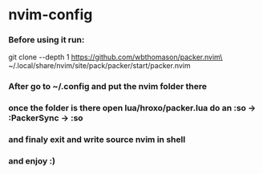 # nvim-config

### Before using it run:
git clone --depth 1 https://github.com/wbthomason/packer.nvim\
 ~/.local/share/nvim/site/pack/packer/start/packer.nvim


### After go to ~/.config and put the nvim folder there

### once the folder is there open lua/hroxo/packer.lua do an :so -> :PackerSync -> :so
### and finaly exit and write source nvim in shell
### and enjoy :)
